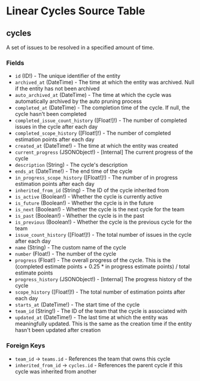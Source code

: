 # Linear Cycles Source Table

## cycles

A set of issues to be resolved in a specified amount of time.

### Fields

- `id` (ID!) - The unique identifier of the entity
- `archived_at` (DateTime) - The time at which the entity was archived. Null if the entity has not been archived
- `auto_archived_at` (DateTime) - The time at which the cycle was automatically archived by the auto pruning process
- `completed_at` (DateTime) - The completion time of the cycle. If null, the cycle hasn't been completed
- `completed_issue_count_history` ([Float!]!) - The number of completed issues in the cycle after each day
- `completed_scope_history` ([Float!]!) - The number of completed estimation points after each day
- `created_at` (DateTime!) - The time at which the entity was created
- `current_progress` (JSONObject!) - [Internal] The current progress of the cycle
- `description` (String) - The cycle's description
- `ends_at` (DateTime!) - The end time of the cycle
- `in_progress_scope_history` ([Float!]!) - The number of in progress estimation points after each day
- `inherited_from_id` (String) - The ID of the cycle inherited from
- `is_active` (Boolean!) - Whether the cycle is currently active
- `is_future` (Boolean!) - Whether the cycle is in the future
- `is_next` (Boolean!) - Whether the cycle is the next cycle for the team
- `is_past` (Boolean!) - Whether the cycle is in the past
- `is_previous` (Boolean!) - Whether the cycle is the previous cycle for the team
- `issue_count_history` ([Float!]!) - The total number of issues in the cycle after each day
- `name` (String) - The custom name of the cycle
- `number` (Float!) - The number of the cycle
- `progress` (Float!) - The overall progress of the cycle. This is the (completed estimate points + 0.25 * in progress estimate points) / total estimate points
- `progress_history` (JSONObject!) - [Internal] The progress history of the cycle
- `scope_history` ([Float!]!) - The total number of estimation points after each day
- `starts_at` (DateTime!) - The start time of the cycle
- `team_id` (String!) - The ID of the team that the cycle is associated with
- `updated_at` (DateTime!) - The last time at which the entity was meaningfully updated. This is the same as the creation time if the entity hasn't been updated after creation

### Foreign Keys

- `team_id` -> `teams.id` - References the team that owns this cycle
- `inherited_from_id` -> `cycles.id` - References the parent cycle if this cycle was inherited from another